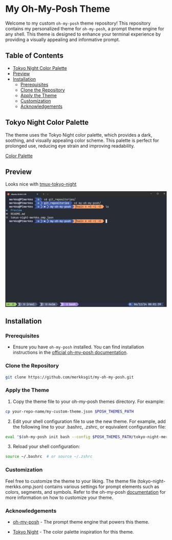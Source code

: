 # My Oh-My-Posh Theme

Welcome to my custom `oh-my-posh` theme repository! This repository contains my personalized theme for `oh-my-posh`, a prompt theme engine for any shell. This theme is designed to enhance your terminal experience by providing a visually appealing and informative prompt.

## Table of Contents

<!-- vim-markdown-toc GFM -->

* [Tokyo Night Color Palette](#tokyo-night-color-palette)
* [Preview](#preview)
* [Installation](#installation)
    * [Prerequisites](#prerequisites)
    * [Clone the Repository](#clone-the-repository)
    * [Apply the Theme](#apply-the-theme)
    * [Customization](#customization)
    * [Acknowledgements](#acknowledgements)

<!-- vim-markdown-toc -->

## Tokyo Night Color Palette

The theme uses the Tokyo Night color palette, which provides a dark, soothing, and visually appealing color scheme. This palette is perfect for prolonged use, reducing eye strain and improving readability.

[Color Palette](https://lospec.com/palette-list/tokyo-night)

## Preview

Looks nice with [tmux-tokyo-night](https://github.com/fabioluciano/tmux-tokyo-night)

![Theme Preview1](./Preview/tokyo-night-merkks.png)

## Installation

### Prerequisites

- Ensure you have `oh-my-posh` installed. You can find installation instructions in the [official oh-my-posh documentation](https://ohmyposh.dev/docs/).

### Clone the Repository

```bash
git clone https://github.com/merkksgit/my-oh-my-posh.git
```

### Apply the Theme

1. Copy the theme file to your oh-my-posh themes directory. For example:

```bash
cp your-repo-name/my-custom-theme.json $POSH_THEMES_PATH
```

2. Edit your shell configuration file to use the new theme. For example, add the following line to your .bashrc, .zshrc, or equivalent configuration file:

```bash
eval "$(oh-my-posh init bash --config $POSH_THEMES_PATH/tokyo-night-merkks.omp.json)"
```

3. Reload your shell configuration:

```bash
source ~/.bashrc  # or source ~/.zshrc
```

### Customization

Feel free to customize the theme to your liking. The theme file (tokyo-night-merkks.omp.json) contains various settings for prompt elements such as colors, segments, and symbols. Refer to the oh-my-posh [documentation](https://ohmyposh.dev/docs/) for more information on how to customize your theme.

### Acknowledgements

- [oh-my-posh](https://github.com/JanDeDobbeleer/oh-my-posh) - The prompt theme engine that powers this theme.

- [Tokyo Night](https://github.com/enkia/tokyo-night-vscode-theme) - The color palette inspiration for this theme.








